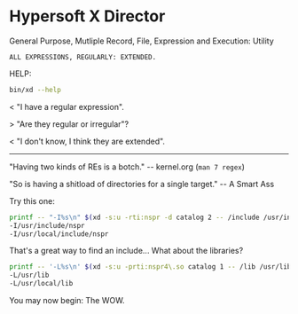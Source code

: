 # Hypersoft X Director

General Purpose, Mutliple Record, File, Expression and Execution: Utility

    ALL EXPRESSIONS, REGULARLY: EXTENDED.

HELP:
```sh
bin/xd --help
```

\< "I have a regular expression".

\> "Are they regular or irregular"?

\< "I don't know, I think they are extended".

--------------------------------------------------------------------------------

"Having two kinds of REs is a botch." -- kernel.org (`man 7 regex`)

"So is having a shitload of directories for a single target." -- A Smart Ass

Try this one:

```sh
printf -- "-I%s\n" $(xd -s:u -rti:nspr -d catalog 2 -- /include /usr/include /usr/local/include)
-I/usr/include/nspr
-I/usr/local/include/nspr
```

That's a great way to find an include... What about the libraries?

```sh
printf -- '-L%s\n' $(xd -s:u -prti:nspr4\.so catalog 1 -- /lib /usr/lib /usr/local/lib)
-L/usr/lib
-L/usr/local/lib
```

You may now begin: The WOW.
